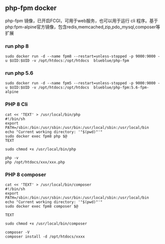 ##  php-fpm docker
php-fpm 镜像，已开启FCGI，可用于web服务，也可以用于运行 cli 程序。基于php:fpm-alpine官方镜像，包含redis,memcached,zip,pdo_mysql,composer等扩展

###  run php 8
```
sudo docker run -d --name fpm8 --restart=unless-stopped -p 9000:9000 -u $UID:$UID -v /opt/htdocs:/opt/htdocs  blueblue/php-fpm

```

###  run php 5.6
```
sudo docker run -d --name fpm5 --restart=unless-stopped -p 9000:9000 -u $UID:$UID -v /opt/htdocs:/opt/htdocs  blueblue/php-fpm:5.6-fpm-alpine

```

###  PHP 8 Cli
```
cat << 'TEXT' > /usr/local/bin/php
#!/bin/sh
export PATH=/sbin:/bin:/usr/sbin:/usr/bin:/usr/local/sbin:/usr/local/bin
echo "Current working directory: '"$(pwd)"'"
sudo docker exec fpm8 php $@
TEXT

sudo chmod +x /usr/local/bin/php

php -v
php /opt/htdocs/xxx/xxx.php

```

###  PHP 8 composer
```
cat << 'TEXT' > /usr/local/bin/composer
#!/bin/sh
export PATH=/sbin:/bin:/usr/sbin:/usr/bin:/usr/local/sbin:/usr/local/bin
echo "Current working directory: '"$(pwd)"'"
sudo docker exec fpm8 composer $@

TEXT

sudo chmod +x /usr/local/bin/composer

composer -V
composer install -d /opt/htdocs/xxxx

```

